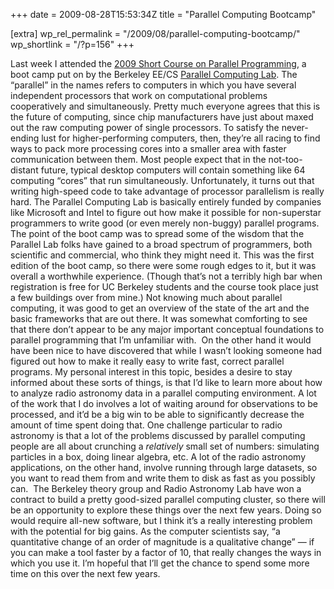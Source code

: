 +++
date = 2009-08-28T15:53:34Z
title = "Parallel Computing Bootcamp"

[extra]
wp_rel_permalink = "/2009/08/parallel-computing-bootcamp/"
wp_shortlink = "/?p=156"
+++

Last week I attended the [2009 Short Course on Parallel
Programming](http://parlab.eecs.berkeley.edu/2009bootcamp), a boot camp put on
by the Berkeley EE/CS [Parallel Computing
Lab](http://parlab.eecs.berkeley.edu/). The “parallel” in the names refers to
computers in which you have several independent processors that work on
computational problems cooperatively and simultaneously. Pretty much everyone
agrees that this is the future of computing, since chip manufacturers have
just about maxed out the raw computing power of single processors. To satisfy
the never-ending lust for higher-performing computers, then, they’re all
racing to find ways to pack more processing cores into a smaller area with
faster communication between them. Most people expect that in the not-too-
distant future, typical desktop computers will contain something like 64
computing “cores” that run simultaneously. Unfortunately, it turns out that
writing high-speed code to take advantage of processor parallelism is really
hard. The Parallel Computing Lab is basically entirely funded by companies
like Microsoft and Intel to figure out how make it possible for non-superstar
programmers to write good (or even merely non-buggy) parallel programs. The
point of the boot camp was to spread some of the wisdom that the Parallel Lab
folks have gained to a broad spectrum of programmers, both scientific and
commercial, who think they might need it.  This was the first edition of the
boot camp, so there were some rough edges to it, but it was overall a
worthwhile experience. (Though that’s not a terribly high bar when
registration is free for UC Berkeley students and the course took place just a
few buildings over from mine.) Not knowing much about parallel computing, it
was good to get an overview of the state of the art and the basic frameworks
that are out there. It was somewhat comforting to see that there don’t appear
to be any major important conceptual foundations to parallel programming that
I’m unfamiliar with.  On the other hand it would have been nice to have
discovered that while I wasn’t looking someone had figured out how to make it
really easy to write fast, correct parallel programs.  My personal interest in
this topic, besides a desire to stay informed about these sorts of things, is
that I’d like to learn more about how to analyze radio astronomy data in a
parallel computing environment. A lot of the work that I do involves a lot of
waiting around for observations to be processed, and it’d be a big win to be
able to significantly decrease the amount of time spent doing that. One
challenge particular to radio astronomy is that a lot of the problems
discussed by parallel computing people are all about crunching a _relatively_
small set of numbers: simulating particles in a box, doing linear algebra,
etc. A lot of the radio astronomy applications, on the other hand, involve
running through large datasets, so you want to read them from and write them
to disk as fast as you possibly can.  The Berkeley theory group and Radio
Astronomy Lab have won a contract to build a pretty good-sized parallel
computing cluster, so there will be an opportunity to explore these things
over the next few years. Doing so would require all-new software, but I think
it’s a really interesting problem with the potential for big gains. As the
computer scientists say, “a quantitative change of an order of magnitude is a
qualitative change” — if you can make a tool faster by a factor of 10, that
really changes the ways in which you use it. I’m hopeful that I’ll get the
chance to spend some more time on this over the next few years.
